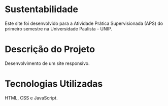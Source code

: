 # Sustentabilidade
Este site foi desenvolvido para a Atividade Prática Supervisionada (APS) do primeiro semestre na Universidade Paulista - UNIP.

# Descrição do Projeto
Desenvolvimento de um site responsivo.

# Tecnologias Utilizadas
HTML, CSS e JavaScript.
